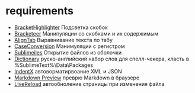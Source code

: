 requirements
============
- [BracketHighlighter](https://packagecontrol.io/packages/BracketHighlighter) Подсветка скобок
- [Bracketeer](https://packagecontrol.io/packages/Bracketeer) Манипуляции со скобками и их содержимым
- [AlignTab](https://github.com/randy3k/AlignTab#getting-start) Выравнивание текста по табу
- [CaseConversion](https://packagecontrol.io/packages/Case%20Conversion) Манимуляции с регистром
- [Sublimeiles](https://github.com/al63/SublimeFiles#usage) Открытие файлов из оболочки
- [Dictionary](https://app.box.com/dict) руско-английский набор слов для спелл-чекера, класть в %SublimeText%\Data\Packages
- [IndentX](https://packagecontrol.io/packages/IndentX) автоворматирвоание XML и JSON
- [Markdown Preview](https://packagecontrol.io/packages/Markdown%20Preview) преврю Markdown в браузере
- [LiveReload](https://packagecontrol.io/packages/LiveReload) автообноление страницы при изменения файла
